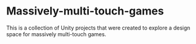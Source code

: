 # Massively-multi-touch-games
This is a collection of Unity projects that were created to explore a design space for massively multi-touch games.

